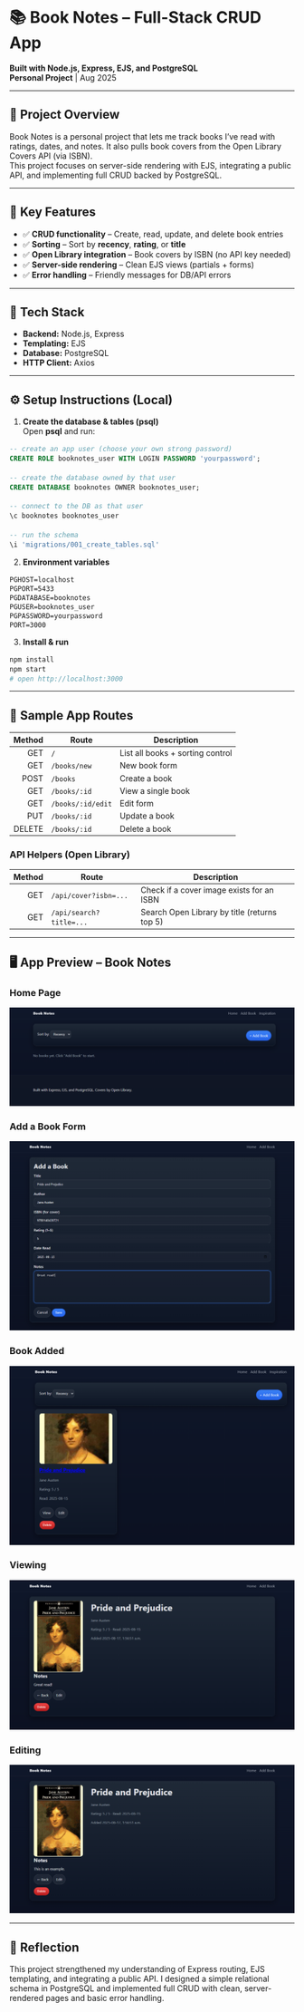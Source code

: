 # 📚 Book Notes – Full-Stack CRUD App

**Built with Node.js, Express, EJS, and PostgreSQL**  
**Personal Project** | Aug 2025

---

## 📌 Project Overview

Book Notes is a personal project that lets me track books I’ve read with ratings, dates, and notes. It also pulls book covers from the Open Library Covers API (via ISBN).  
This project focuses on server-side rendering with EJS, integrating a public API, and implementing full CRUD backed by PostgreSQL.

---

## 🚀 Key Features

- ✅ **CRUD functionality** – Create, read, update, and delete book entries  
- ✅ **Sorting** – Sort by **recency**, **rating**, or **title**  
- ✅ **Open Library integration** – Book covers by ISBN (no API key needed)  
- ✅ **Server-side rendering** – Clean EJS views (partials + forms)  
- ✅ **Error handling** – Friendly messages for DB/API errors

---

## 🔧 Tech Stack

- **Backend:** Node.js, Express  
- **Templating:** EJS  
- **Database:** PostgreSQL  
- **HTTP Client:** Axios

---

## ⚙️ Setup Instructions (Local)

1) **Create the database & tables (psql)**  
Open **psql** and run:
```sql
-- create an app user (choose your own strong password)
CREATE ROLE booknotes_user WITH LOGIN PASSWORD 'yourpassword';

-- create the database owned by that user
CREATE DATABASE booknotes OWNER booknotes_user;

-- connect to the DB as that user
\c booknotes booknotes_user

-- run the schema
\i 'migrations/001_create_tables.sql'
```

2) **Environment variables**  

```
PGHOST=localhost
PGPORT=5433     
PGDATABASE=booknotes
PGUSER=booknotes_user
PGPASSWORD=yourpassword
PORT=3000
```

3) **Install & run**
```bash
npm install
npm start
# open http://localhost:3000
```

---

## 🧪 Sample App Routes

| Method | Route               | Description                         |
|-------:|---------------------|-------------------------------------|
| GET    | `/`                 | List all books + sorting control    |
| GET    | `/books/new`        | New book form                       |
| POST   | `/books`            | Create a book                       |
| GET    | `/books/:id`        | View a single book                  |
| GET    | `/books/:id/edit`   | Edit form                           |
| PUT    | `/books/:id`        | Update a book                       |
| DELETE | `/books/:id`        | Delete a book                       |

### API Helpers (Open Library)

| Method | Route                     | Description                                      |
|-------:|---------------------------|--------------------------------------------------|
| GET    | `/api/cover?isbn=...`    | Check if a cover image exists for an ISBN       |
| GET    | `/api/search?title=...`  | Search Open Library by title (returns top 5)    |

---

## 🖥️ App Preview – Book Notes 

### Home Page
![Home](<Home Page.png>)

### Add a Book Form
![Adding Book](image-1.png)

### Book Added
![Book Detail](<Book Detail.png>)

### Viewing
![alt text](image-2.png)

### Editing
![alt text](image-3.png)

---

## 💬 Reflection

This project strengthened my understanding of Express routing, EJS templating, and integrating a public API. I designed a simple relational schema in PostgreSQL and implemented full CRUD with clean, server-rendered pages and basic error handling.